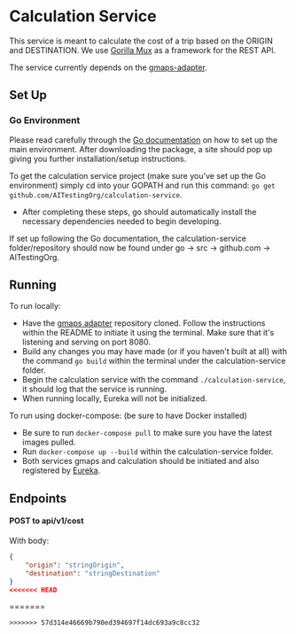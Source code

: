 # Calculation Service
This service is meant to calculate the cost of a trip based on the ORIGIN and DESTINATION. We use [Gorilla Mux](https://github.com/gorilla/mux) as a framework for the REST API.

The service currently depends on the [gmaps-adapter](https://github.com/AITestingOrg/gmaps-adapter).

## Set Up

### Go Environment

Please read carefully through the [Go documentation](https://golang.org/doc/install) on how to set up the main environment. After downloading the package, a site should pop up giving you further installation/setup instructions.

To get the calculation service project (make sure you've set up the Go environment) simply cd into your GOPATH and run this command: `go get github.com/AITestingOrg/calculation-service`.
   - After completing these steps, go should automatically install the necessary dependencies needed to begin developing.

If set up following the Go documentation, the calculation-service folder/repository should now be found under go → src → github.com → AITestingOrg.

## Running

To run locally:
   - Have the [gmaps adapter](https://github.com/AITestingOrg/gmaps-adapter) repository cloned. Follow the instructions within the README to initiate it using the terminal. Make sure that it's listening and serving on port 8080.
   - Build any changes you may have made (or if you haven't built at all) with the command `go build` within the terminal under the calculation-service folder.
   - Begin the calculation service with the command `./calculation-service`, it should log that the service is running.
   - When running locally, Eureka will not be initialized.

To run using docker-compose: (be sure to have Docker installed)
   - Be sure to run `docker-compose pull` to make sure you have the latest images pulled.
   - Run `docker-compose up --build` within the calculation-service folder.
   - Both services gmaps and calculation should be initiated and also registered by [Eureka](https://github.com/Netflix/eureka).

## Endpoints

#### POST to api/v1/cost

With body:

```json
{
    "origin": "stringOrigin",
    "destination": "stringDestination"
}
<<<<<<< HEAD
```
=======
```
>>>>>>> 57d314e46669b790ed394697f14dc693a9c8cc32
